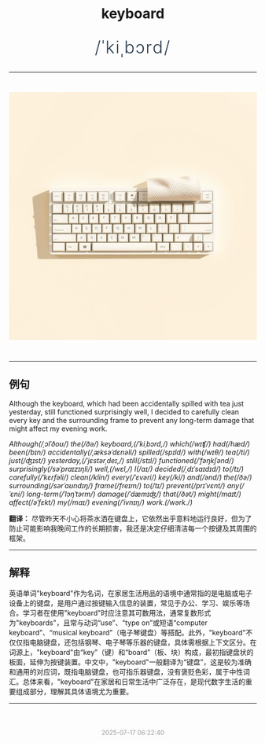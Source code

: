 <div align="center">

# keyboard

<div style="margin: 30px 0;">
<h1 style="font-size: 2.5em; font-weight: 300; letter-spacing: 2px; margin: 0; color: #2c3e50;">
/ˈkiˌbɔrd/
</h1>
</div>

</div>

---

<div align="center" style="margin: 40px 0;">

![keyboard](images/keyboard.png)

</div>

---

## 例句

Although the keyboard, which had been accidentally spilled with tea just yesterday, still functioned surprisingly well, I decided to carefully clean every key and the surrounding frame to prevent any long-term damage that might affect my evening work.

*Although(/ˌɔlˈðoʊ/) the(/ðə/) keyboard,(/ˈkiˌbɔrd,/) which(/wɪʧ/) had(/hæd/) been(/bɪn/) accidentally(/ˌæksəˈdɛnəli/) spilled(/spɪld/) with(/wɪθ/) tea(/ti/) just(/ʤɪst/) yesterday,(/ˈjɛstərˌdeɪ,/) still(/stɪl/) functioned(/ˈfəŋkʃənd/) surprisingly(/səˈpraɪzɪŋli/) well,(/wɛl,/) I(/aɪ/) decided(/ˌdɪˈsaɪdɪd/) to(/tɪ/) carefully(/ˈkɛrfəli/) clean(/klin/) every(/ˈɛvəri/) key(/ki/) and(/ənd/) the(/ðə/) surrounding(/sərˈaʊndɪŋ/) frame(/freɪm/) to(/tɪ/) prevent(/prɪˈvɛnt/) any(/ˈɛni/) long-term(/ˈlɔŋˈtərm/) damage(/ˈdæmɪʤ/) that(/ðət/) might(/maɪt/) affect(/əˈfɛkt/) my(/maɪ/) evening(/ˈivnɪŋ/) work.(/wərk./)*

**翻译：** 尽管昨天不小心将茶水洒在键盘上，它依然出乎意料地运行良好，但为了防止可能影响我晚间工作的长期损害，我还是决定仔细清洁每一个按键及其周围的框架。

---

## 解释

英语单词"keyboard"作为名词，在家居生活用品的语境中通常指的是电脑或电子设备上的键盘，是用户通过按键输入信息的装置，常见于办公、学习、娱乐等场合。学习者在使用"keyboard"时应注意其可数用法，通常复数形式为"keyboards"，且常与动词“use”、“type on”或短语“computer keyboard”、“musical keyboard”（电子琴键盘）等搭配。此外，"keyboard"不仅仅指电脑键盘，还包括钢琴、电子琴等乐器的键盘，具体需根据上下文区分。在词源上，"keyboard"由“key”（键）和“board”（板、块）构成，最初指键盘状的板面，延伸为按键装置。中文中，"keyboard"一般翻译为“键盘”，这是较为准确和通用的对应词，既指电脑键盘，也可指乐器键盘，没有褒贬色彩，属于中性词汇。总体来看，"keyboard"在家居和日常生活中广泛存在，是现代数字生活的重要组成部分，理解其具体语境尤为重要。


---

<div align="center" style="margin-top: 50px;">
<small style="color: #999; font-size: 0.9em;">2025-07-17 06:22:40</small>
</div>
